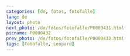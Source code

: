 ```yaml
---
categories: [de, fotos, fotofalle]
lang: de
layout: photo
next_photo: /de/fotos/fotofalle/P0000431.html
picname: P0000432
prev_photo: /de/fotos/fotofalle/P0000433.html
tags: [Fotofalle, Leopard]
---
```

